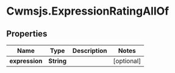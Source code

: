 # Cwmsjs.ExpressionRatingAllOf

## Properties

Name | Type | Description | Notes
------------ | ------------- | ------------- | -------------
**expression** | **String** |  | [optional] 


